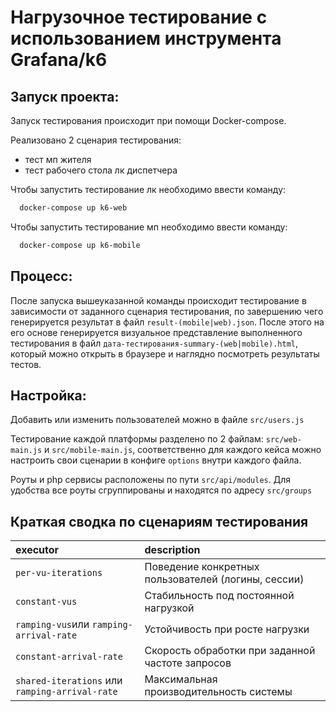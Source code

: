 # Нагрузочное тестирование с использованием инструмента Grafana/k6

## Запуск проекта:
Запуск тестирования происходит при помощи Docker-compose.

Реализовано 2 сценария тестирования: 
- тест мп жителя
- тест рабочего стола лк диспетчера

Чтобы запустить тестирование лк необходимо ввести команду:
```bash
  docker-compose up k6-web    
```

Чтобы запустить тестирование мп необходимо ввести команду:
```bash
  docker-compose up k6-mobile    
```

## Процесс:
После запуска вышеуказанной команды происходит тестирование в зависимости от заданного сценария тестирования,
по завершению чего генерируется результат в файл `result-(mobile|web).json`. 
После этого на его основе генерируется 
визуальное представление выполненного тестирования в файл `дата-тестирования-summary-(web|mobile).html`, 
который можно открыть в браузере и наглядно посмотреть результаты тестов. 

## Настройка:
Добавить или изменить пользователей можно в файле `src/users.js`

Тестирование каждой платформы разделено по 2 файлам: `src/web-main.js` и `src/mobile-main.js`, 
соответственно для каждого кейса можно настроить свои сценарии в конфиге `options` внутри каждого файла.

Роуты и php сервисы расположены по пути `src/api/modules`. 
Для удобства все роуты сгруппированы и находятся по адресу `src/groups`  


## Краткая сводка по сценариям тестирования
| executor                                       | description                                         |
|:-----------------------------------------------|:----------------------------------------------------|
| `per-vu-iterations`                            | Поведение конкретных пользователей (логины, сессии) | 
| `constant-vus`                                 | Стабильность под постоянной нагрузкой               | 
| `ramping-vus`или `ramping-arrival-rate`        | Устойчивость при росте нагрузки                     | 
| `constant-arrival-rate`                        | Скорость обработки при заданной частоте запросов    | 
| `shared-iterations` или `ramping-arrival-rate` | Максимальная производительность системы             | 
